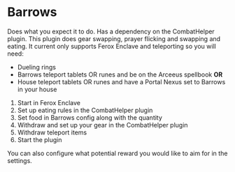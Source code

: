# Barrows

Does what you expect it to do. Has a dependency on the CombatHelper plugin. This plugin does gear swapping, prayer
flicking and swapping and eating. It current only supports Ferox Enclave and teleporting so you will need:

* Dueling rings
* Barrows teleport tablets OR runes and be on the Arceeus spellbook **OR**
* House teleport tablets OR runes and have a Portal Nexus set to Barrows in your house

1. Start in Ferox Enclave
2. Set up eating rules in the CombatHelper plugin
3. Set food in Barrows config along with the quantity
4. Withdraw and set up your gear in the CombatHelper plugin
5. Withdraw teleport items
6. Start the plugin

You can also configure what potential reward you would like to aim for in the settings.